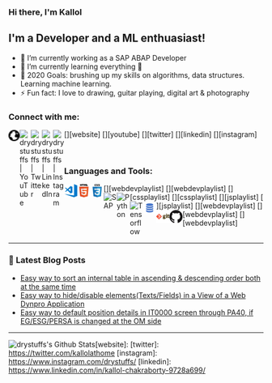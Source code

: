 ### Hi there, I'm Kallol

## I'm a Developer and a ML enthuasiast!
- 🔭 I’m currently working as a SAP ABAP Developer
- 🌱 I’m currently learning everything 🤣
- 🥅 2020 Goals: brushing up my skills on algorithms, data structures. Learning machine learning.
- ⚡ Fun fact: I love to drawing, guitar playing, digital art & photography

### Connect with me:

[<img align="left" alt="drystuffs" width="22px" src="https://raw.githubusercontent.com/iconic/open-iconic/master/svg/globe.svg" />][website]
[<img align="left" alt="drystuffs | YouTube" width="22px" src="https://cdn.jsdelivr.net/npm/simple-icons@v3/icons/youtube.svg" />][youtube]
[<img align="left" alt="drystuffs | Twitter" width="22px" src="https://cdn.jsdelivr.net/npm/simple-icons@v3/icons/twitter.svg" />][twitter]
[<img align="left" alt="drystuffs | LinkedIn" width="22px" src="https://cdn.jsdelivr.net/npm/simple-icons@v3/icons/linkedin.svg" />][linkedin]
[<img align="left" alt="drystuffs | Instagram" width="22px" src="https://cdn.jsdelivr.net/npm/simple-icons@v3/icons/instagram.svg" />][instagram]

<br />

### Languages and Tools:

[<img align="left" alt="Visual Studio Code" width="26px" src="https://raw.githubusercontent.com/github/explore/80688e429a7d4ef2fca1e82350fe8e3517d3494d/topics/visual-studio-code/visual-studio-code.png" />][webdevplaylist]
[<img align="left" alt="HTML5" width="26px" src="https://raw.githubusercontent.com/github/explore/80688e429a7d4ef2fca1e82350fe8e3517d3494d/topics/html/html.png" />][webdevplaylist]
[<img align="left" alt="CSS3" width="26px" src="https://raw.githubusercontent.com/github/explore/80688e429a7d4ef2fca1e82350fe8e3517d3494d/topics/css/css.png" />][cssplaylist]
[<img align="left" alt="SAP" width="26px" src="https://upload.wikimedia.org/wikipedia/commons/thumb/5/59/SAP_2011_logo.svg/64px-SAP_2011_logo.svg.png" />][cssplaylist]
[<img align="left" alt="Python" width="26px" src="https://upload.wikimedia.org/wikipedia/commons/thumb/c/c3/Python-logo-notext.svg/110px-Python-logo-notext.svg.png" />][jsplaylist]
[<img align="left" alt="Tensorflow" width="26px" src="https://en.wikipedia.org/wiki/TensorFlow#/media/File:TensorFlowLogo.svg" />][jsplaylist]
[<img align="left" alt="SQL" width="26px" src="https://raw.githubusercontent.com/github/explore/80688e429a7d4ef2fca1e82350fe8e3517d3494d/topics/sql/sql.png" />][webdevplaylist]
[<img align="left" alt="Git" width="26px" src="https://raw.githubusercontent.com/github/explore/80688e429a7d4ef2fca1e82350fe8e3517d3494d/topics/git/git.png" />][webdevplaylist]
[<img align="left" alt="GitHub" width="26px" src="https://raw.githubusercontent.com/github/explore/78df643247d429f6cc873026c0622819ad797942/topics/github/github.png" />][webdevplaylist]
<br />
<br />

---

### 📕 Latest Blog Posts
<!-- BLOG-POST-LIST:START -->
- [Easy way to sort an internal table in ascending & descending order both at the same time](https://blogs.sap.com/2020/07/28/easy-way-to-sort-an-internal-table-in-ascending-descending-order-both-at-the-same-time/comment-page-1/#comment-521804)
- [Easy way to hide/disable elements(Texts/Fields) in a View of a Web Dynpro Application](https://blogs.sap.com/2020/07/23/easy-way-to-hide-fields-in-a-view-of-a-web-dynpro-application/)
- [Easy way to default position details in IT0000 screen through PA40, if EG/ESG/PERSA is changed at the OM side](https://blogs.sap.com/2020/07/20/easy-way-to-default-position-details-in-it0000-screen-through-pa40-if-eg-esg-persa-is-changed-at-the-om-side./)
<!-- BLOG-POST-LIST:END -->

---

<img align="left" alt="drystuffs's Github Stats" src="https://github-readme-stats.vercel.app/api?username=drystuffs&show_icons=true&hide_border=true" />

[website]: 
[twitter]: https://twitter.com/kallolathome
[instagram]: https://www.instagram.com/drystuffs/
[linkedin]: https://www.linkedin.com/in/kallol-chakraborty-9728a699/